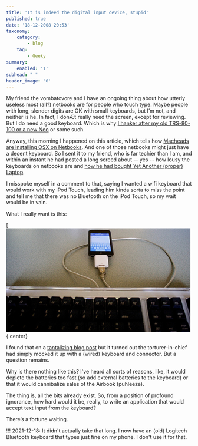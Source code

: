 ```yaml
---
title: 'It is indeed the digital input device, stupid'
published: true
date: '18-12-2008 20:53'
taxonomy:
    category:
        - blog
    tag:
        - Geeky
summary:
    enabled: '1'
subhead: " "
header_image: '0'
---
```


My friend the vombatovore and I have an ongoing thing about how utterly useless most (all?) netbooks are for people who touch type. Maybe people with long, slender digits are OK with small keyboards, but I’m not, and neither is he. In fact, I donÆt really need the screen, except for reviewing. But I do need a good keyboard. Which is why [I hanker after my old TRS-80-100 or a new Neo](https://jeremycherfas.net/blog/back-to-the-future-again/) or some such.

Anyway, this morning I happened on this article, which tells how [Macheads are installing OSX on Netbooks](https://web.archive.org/web/20081218094658/http://gadgets.boingboing.net/2008/12/17/osx-netbook-compatib.html). And one of those netbooks might just have a decent keyboard. So I sent it to my friend, who is far techier than I am, and within an instant he had posted a long screed about -- yes -- how lousy the keyboards on netbooks are and [how he had bought Yet Another (proper) Laptop](https://web.archive.org/web/20140311035146/http://wombatdiet.net/2008/12/18/its-the-keyboard-stupid/).

I misspoke myself in a comment to that, saying I wanted a wifi keyboard that would work with my iPod Touch, leading him kinda sorta to miss the point and tell me that there was no Bluetooth on the iPod Touch, so my wait would be in vain.

What I really want is this:

[![A full size keyboard attached by cable to something that looks like an iPod](2696546539-3a93c4f4d3.jpg){.center}

I found that on a [tantalizing blog post](https://darcynorman.net/2008/07/23/ipod-touch-keyboard-add-on/) but it turned out the torturer-in-chief had simply mocked it up with a (wired) keyboard and connector. But a question remains.

Why is there nothing like this? I've heard all sorts of reasons, like, it would deplete the batteries too fast (so add external batteries to the keyboard) or that it would cannibalize sales of the Airbook (puhleeze).

The thing is, all the bits already exist. So, from a position of profound ignorance, how hard would it be, really, to write an application that would accept text input from the keyboard?

There’s a fortune waiting.

!!! 2021-12-18: It didn't actually take that long. I now have an (old) Logitech Bluetooth keyboard that types just fine on my phone. I don't use it for that.

